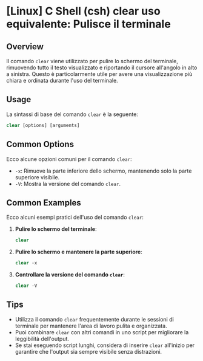 # [Linux] C Shell (csh) clear uso equivalente: Pulisce il terminale

## Overview
Il comando `clear` viene utilizzato per pulire lo schermo del terminale, rimuovendo tutto il testo visualizzato e riportando il cursore all'angolo in alto a sinistra. Questo è particolarmente utile per avere una visualizzazione più chiara e ordinata durante l'uso del terminale.

## Usage
La sintassi di base del comando `clear` è la seguente:

```csh
clear [options] [arguments]
```

## Common Options
Ecco alcune opzioni comuni per il comando `clear`:

- `-x`: Rimuove la parte inferiore dello schermo, mantenendo solo la parte superiore visibile.
- `-V`: Mostra la versione del comando `clear`.

## Common Examples
Ecco alcuni esempi pratici dell'uso del comando `clear`:

1. **Pulire lo schermo del terminale**:
   ```csh
   clear
   ```

2. **Pulire lo schermo e mantenere la parte superiore**:
   ```csh
   clear -x
   ```

3. **Controllare la versione del comando `clear`**:
   ```csh
   clear -V
   ```

## Tips
- Utilizza il comando `clear` frequentemente durante le sessioni di terminale per mantenere l'area di lavoro pulita e organizzata.
- Puoi combinare `clear` con altri comandi in uno script per migliorare la leggibilità dell'output.
- Se stai eseguendo script lunghi, considera di inserire `clear` all'inizio per garantire che l'output sia sempre visibile senza distrazioni.